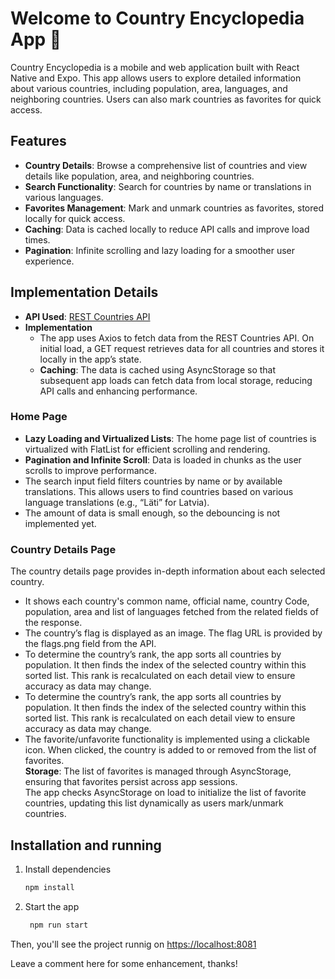 # Welcome to Country Encyclopedia App 👋

Country Encyclopedia is a mobile and web application built with React Native and Expo. This app allows users to explore detailed information about various countries, including population, area, languages, and neighboring countries. Users can also mark countries as favorites for quick access.

## Features

- **Country Details**: Browse a comprehensive list of countries and view details like population, area, and neighboring countries.
- **Search Functionality**: Search for countries by name or translations in various languages.
- **Favorites Management**: Mark and unmark countries as favorites, stored locally for quick access.
- **Caching**: Data is cached locally to reduce API calls and improve load times.
- **Pagination**: Infinite scrolling and lazy loading for a smoother user experience.

## Implementation Details

- **API Used**: [REST Countries API](https://restcountries.com/v3.1/all)
- **Implementation**
   - The app uses Axios to fetch data from the REST Countries API. On initial load, a GET request retrieves data for all countries and stores it locally in the app’s state.
   - **Caching**: The data is cached using AsyncStorage so that subsequent app loads can fetch data from local storage, reducing API calls and enhancing performance.

### Home Page
- **Lazy Loading and Virtualized Lists**: The home page list of countries is virtualized with FlatList for efficient scrolling and rendering.
- **Pagination and Infinite Scroll**: Data is loaded in chunks as the user scrolls to improve performance.
- The search input field filters countries by name or by available translations. This allows users to find countries based on various language translations (e.g., “Läti” for Latvia).
- The amount of data is small enough, so the debouncing is not implemented yet. 

### Country Details Page
The country details page provides in-depth information about each selected country.
- It shows each country's common name, official name, country Code, population, area and list of languages fetched from the related fields of the response.
- The country’s flag is displayed as an image. The flag URL is provided by the flags.png field from the API.
- To determine the country’s rank, the app sorts all countries by population. It then finds the index of the selected country within this sorted list.
This rank is recalculated on each detail view to ensure accuracy as data may change.
- To determine the country’s rank, the app sorts all countries by population. It then finds the index of the selected country within this sorted list.
This rank is recalculated on each detail view to ensure accuracy as data may change.
- The favorite/unfavorite functionality is implemented using a clickable icon. When clicked, the country is added to or removed from the list of favorites.<br>**Storage**: The list of favorites is managed through AsyncStorage, ensuring that favorites persist across app sessions.<br>
The app checks AsyncStorage on load to initialize the list of favorite countries, updating this list dynamically as users mark/unmark countries.

## Installation and running

1. Install dependencies

   ```bash
   npm install
   ```

2. Start the app

   ```bash
    npm run start
   ```

Then, you'll see the project runnig on [https://localhost:8081](https://localhost:8081)

Leave a comment here for some enhancement, thanks!